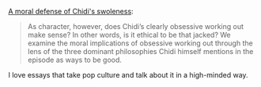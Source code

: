 [A moral defense of Chidi's swoleness](https://sa33779.wixsite.com/shawnadler/writings):

> As character, however, does Chidi’s clearly obsessive working out make sense? In other words, is it ethical to be that jacked? We examine the moral implications of obsessive working out through the lens of the three dominant philosophies Chidi himself mentions in the episode as ways to be good.

I love essays that take pop culture and talk about it in a high-minded way.